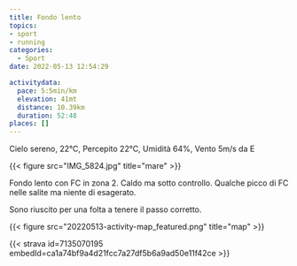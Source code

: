 ```yaml
---
title: Fondo lento
topics:
- sport
- running
categories: 
  - Sport
date: 2022-05-13 12:54:29

activitydata:
  pace: 5:5min/km
  elevation: 41mt
  distance: 10.39km
  duration: 52:48
places: []
---
```


Cielo sereno, 22°C, Percepito 22°C, Umidità 64%, Vento 5m/s da E

{{< figure src="IMG_5824.jpg" title="mare" >}}
<!--more-->

Fondo lento con FC in zona 2. Caldo ma sotto controllo. Qualche picco di FC nelle salite ma niente di esagerato.

Sono riuscito per una folta a tenere il passo corretto.

{{<  figure src="20220513-activity-map_featured.png" title="map" >}}

{{< strava id=7135070195 embedId=ca1a74bf9a4d21fcc7a27df5b6a9ad50e11f42ce >}}
